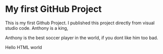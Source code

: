 # My first GitHub Project
This is my first Github Project. I published this project directly from visual studio code. 
Anthony is a king, 
<P>
  Anthony is the best soccer player in the world, if you dont like him too bad. 
</P>
<body>Hello HTML world
</body>
